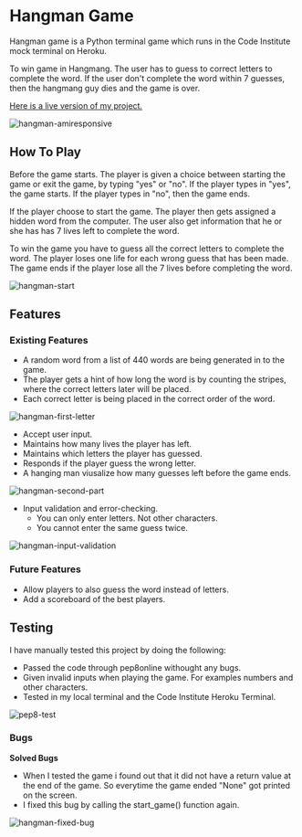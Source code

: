 # **Hangman Game**
Hangman game is a Python terminal game which runs in the Code Institute mock terminal on Heroku.

To win game in Hangmang. The user has to guess to correct letters to complete the word. If the user don't complete the word within 7 guesses, then the hangmang guy dies and the game is over. 

[Here is a live version of my project.](https://python-hangman-game.herokuapp.com/)

![hangman-amiresponsive](https://user-images.githubusercontent.com/87748379/138290920-f6823d61-ddc9-43f6-b724-00774194295d.JPG)

## **How To Play**
Before the game starts. The player is given a choice between starting the game or exit the game, by typing "yes" or "no". If the player types in "yes", the game starts. If the player types in "no", then the game ends.

If the player choose to start the game. The player then gets assigned a hidden word from the computer. The user also get information that he or she has has 7 lives left to complete the word.

To win the game you have to guess all the correct letters to complete the word. The player loses one life for each wrong guess that has been made. The game ends if the player lose all the 7 lives before completing the word.

![hangman-start](https://user-images.githubusercontent.com/87748379/138297804-0bb5aae9-2ee0-4765-9cb0-dccdad385ccc.JPG)

## **Features**

### **Existing Features**
 * A random word from a list of 440 words are being generated in to the game.
 * The player gets a hint of how long the word is by counting the stripes, where the correct letters later will be placed.
 * Each correct letter is being placed in the correct order of the word.

![hangman-first-letter](https://user-images.githubusercontent.com/87748379/138300193-e75f3d49-5590-4622-b190-677f0f5c899f.JPG)

* Accept user input.
* Maintains how many lives the player has left.
* Maintains which letters the player has guessed.
* Responds if the player guess the wrong letter.
* A hanging man viusalize how many guesses left before the game ends. 

![hangman-second-part](https://user-images.githubusercontent.com/87748379/138318672-51217fd6-d971-4f32-9443-1ba13e3e24c9.JPG)

* Input validation and error-checking.
  * You can only enter letters. Not other characters.
  * You cannot enter the same guess twice.

![hangman-input-validation](https://user-images.githubusercontent.com/87748379/138312495-aec4da98-6a4a-471a-9223-d495d21feed6.JPG)

### **Future Features**
* Allow players to also guess the word instead of letters.
* Add a scoreboard of the best players.

## **Testing**

 I have manually tested this project by doing the following:

 * Passed the code through pep8online withought any bugs.
 * Given invalid inputs when playing the game. For examples numbers and other characters. 
 * Tested in my local terminal and the Code Institute Heroku Terminal.

 ![pep8-test](https://user-images.githubusercontent.com/87748379/138331958-e30b49a4-074b-4a4c-a2bc-4b249caf9650.JPG)

### **Bugs**

**Solved Bugs**
* When I tested the game i found out that it did not have a return value at the end of the game. So everytime the game ended "None" got printed on the screen. 
* I fixed this bug by calling the start_game() function again.

![hangman-fixed-bug](https://user-images.githubusercontent.com/87748379/138333901-1f7c70ca-fe19-4d0c-be51-8a57dca65ec2.JPG)


